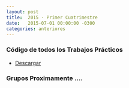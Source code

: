 ```yaml
---
layout: post
title:  2015 - Primer Cuatrimestre
date:   2015-07-01 00:00:00 -0300
categories: anteriores
---
```


### Código de todos los Trabajos Prácticos

* [Descargar](https://drive.google.com/open?id=0B8iAMXTVXrJeZVYtZHFMYXlaMTg)

### Grupos Proximamente ....
